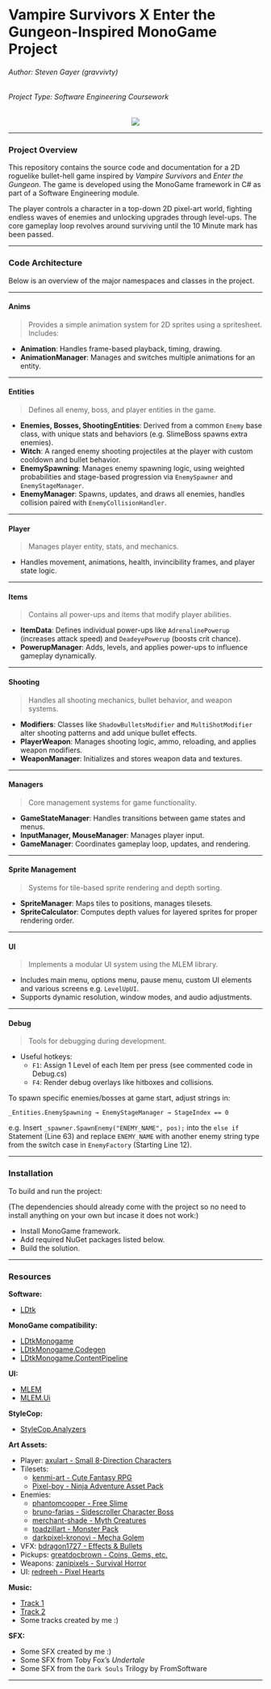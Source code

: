# Vampire Survivors X Enter the Gungeon-Inspired MonoGame Project

###### Author: Steven Gayer (gravvivty)

###### Project Type: Software Engineering Coursework

<p align="center">
<img src="showcase.gif">
</p>

---

### Project Overview

This repository contains the source code and documentation for a 2D roguelike bullet-hell game inspired by *Vampire Survivors* and *Enter the Gungeon*. The game is developed using the MonoGame framework in C# as part of a Software Engineering module.

The player controls a character in a top-down 2D pixel-art world, fighting endless waves of enemies and unlocking upgrades through level-ups. The core gameplay loop revolves around surviving until the 10 Minute mark has been passed.

---

### Code Architecture

Below is an overview of the major namespaces and classes in the project.

---

#### Anims

> Provides a simple animation system for 2D sprites using a spritesheet. Includes:

 - **Animation**: Handles frame-based playback, timing, drawing.
 - **AnimationManager**: Manages and switches multiple animations for an entity.

---

#### Entities

> Defines all enemy, boss, and player entities in the game.

- **Enemies, Bosses, ShootingEntities**: Derived from a common `Enemy` base class, with unique stats and behaviors (e.g. SlimeBoss spawns extra enemies).  
- **Witch**: A ranged enemy shooting projectiles at the player with custom cooldown and bullet behavior.
- **EnemySpawning**: Manages enemy spawning logic, using weighted probabilities and stage-based progression via `EnemySpawner` and `EnemyStageManager`.
- **EnemyManager**: Spawns, updates, and draws all enemies, handles collision paired with `EnemyCollisionHandler`.

---

#### Player

> Manages player entity, stats, and mechanics.

- Handles movement, animations, health, invincibility frames, and player state logic.

---

#### Items

> Contains all power-ups and items that modify player abilities.

- **ItemData**: Defines individual power-ups like `AdrenalinePowerup` (increases attack speed) and `DeadeyePowerup` (boosts crit chance).
- **PowerupManager**: Adds, levels, and applies power-ups to influence gameplay dynamically.

---

#### Shooting

> Handles all shooting mechanics, bullet behavior, and weapon systems.

- **Modifiers**: Classes like `ShadowBulletsModifier` and `MultiShotModifier` alter shooting patterns and add unique bullet effects.
- **PlayerWeapon**: Manages shooting logic, ammo, reloading, and applies weapon modifiers.
- **WeaponManager**: Initializes and stores weapon data and textures.

---

#### Managers

> Core management systems for game functionality.

- **GameStateManager**: Handles transitions between game states and menus.
- **InputManager, MouseManager**: Manages player input.
- **GameManager**: Coordinates gameplay loop, updates, and rendering.

---

#### Sprite Management

> Systems for tile-based sprite rendering and depth sorting.

- **SpriteManager**: Maps tiles to positions, manages tilesets.
- **SpriteCalculator**: Computes depth values for layered sprites for proper rendering order.

---

#### UI

> Implements a modular UI system using the MLEM library.

- Includes main menu, options menu, pause menu, custom UI elements and various screens e.g. `LevelUpUI`.
- Supports dynamic resolution, window modes, and audio adjustments.

---

#### Debug

> Tools for debugging during development.

- Useful hotkeys:
    - `F1`: Assign 1 Level of each Item per press (see commented code in Debug.cs)
    - `F4`: Render debug overlays like hitboxes and collisions.

To spawn specific enemies/bosses at game start, adjust strings in:
```
_Entities.EnemySpawning → EnemyStageManager → StageIndex == 0
```
e.g. Insert `_spawner.SpawnEnemy("ENEMY_NAME", pos);` into the `else if` Statement (Line 63) and replace `ENEMY_NAME` with another enemy string type from the switch case in `EnemyFactory` (Starting Line 12).

---

### Installation

To build and run the project:

(The dependencies should already come with the project so no need to install anything on your own but incase it does not work:)
- Install MonoGame framework.
- Add required NuGet packages listed below.
- Build the solution.

---

### Resources

**Software:**

- [LDtk](https://ldtk.io/)

**MonoGame compatibility:**

- [LDtkMonogame](https://www.nuget.org/packages/LDtkMonogame/)
- [LDtkMonogame.Codegen](https://www.nuget.org/packages/LDtkMonogame.Codegen/)
- [LDtkMonogame.ContentPipeline](https://www.nuget.org/packages/LDtkMonogame.ContentPipeline/)

**UI:**

- [MLEM](https://www.nuget.org/packages/MLEM/)
- [MLEM.Ui](https://www.nuget.org/packages/MLEM.Ui)

**StyleCop:**

- [StyleCop.Analyzers](https://www.nuget.org/packages/StyleCop.Analyzers/)

**Art Assets:**

- Player: [axulart - Small 8-Direction Characters](https://axulart.itch.io/small-8-direction-characters)
- Tilesets:
    - [kenmi-art - Cute Fantasy RPG](https://kenmi-art.itch.io/cute-fantasy-rpg)
    - [Pixel-boy - Ninja Adventure Asset Pack](https://pixel-boy.itch.io/ninja-adventure-asset-pack)
- Enemies:
    - [phantomcooper - Free Slime](https://phantomcooper.itch.io/free-slime)
    - [bruno-farias - Sidescroller Character Boss](https://bruno-farias.itch.io/sidescroller-character-boss)
    - [merchant-shade - Myth Creatures](https://merchant-shade.itch.io/ph-myth-creatures)
    - [toadzillart - Monster Pack](https://toadzillart.itch.io/monster-pack)
    - [darkpixel-kronovi - Mecha Golem](https://darkpixel-kronovi.itch.io/mecha-golem-free)
- VFX: [bdragon1727 - Effects & Bullets](https://bdragon1727.itch.io/free-effect-and-bullet-16x16)
- Pickups: [greatdocbrown - Coins, Gems, etc.](https://greatdocbrown.itch.io/coins-gems-etc)
- Weapons: [zanipixels - Survival Horror](https://zanipixels.itch.io/survival-horror)
- UI: [redreeh - Pixel Hearts](https://redreeh.itch.io/pixelhearts-16x16)

**Music:**

- [Track 1](https://youtu.be/BZ6Cge1bRJ8?si=fJEk6YORfH0qlcq0)
- [Track 2](https://www.youtube.com/watch?v=mD3v1B_aXw0)
- Some tracks created by me :)

**SFX:**

- Some SFX created by me :)
- Some SFX from Toby Fox’s *Undertale*
- Some SFX from the `Dark Souls` Trilogy by FromSoftware

---

